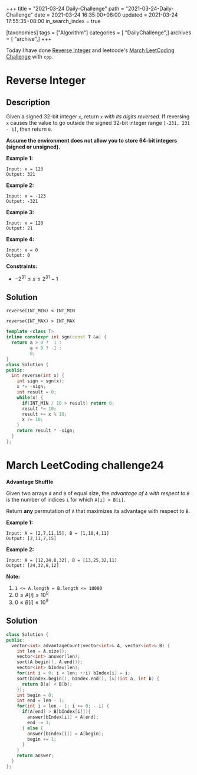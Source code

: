 +++
title = "2021-03-24 Daily-Challenge"
path = "2021-03-24-Daily-Challenge"
date = 2021-03-24 16:35:00+08:00
updated = 2021-03-24 17:55:35+08:00
in_search_index = true

[taxonomies]
tags = ["Algorithm"]
categories = [ "DailyChallenge",]
archives = [ "archive",]
+++

Today I have done [Reverse Integer](https://leetcode.com/problems/reverse-integer/) and leetcode's [March LeetCoding Challenge](https://leetcode.com/explore/challenge/card/march-leetcoding-challenge-2021/591/week-4-march-22nd-march-28th/3683/) with `cpp`.

<!-- more -->

# Reverse Integer

## Description

Given a signed 32-bit integer `x`, return `x` *with its digits reversed*. If reversing `x` causes the value to go outside the signed 32-bit integer range `[-231, 231 - 1]`, then return `0`.

**Assume the environment does not allow you to store 64-bit integers (signed or unsigned).**

 

**Example 1:**

```
Input: x = 123
Output: 321
```

**Example 2:**

```
Input: x = -123
Output: -321
```

**Example 3:**

```
Input: x = 120
Output: 21
```

**Example 4:**

```
Input: x = 0
Output: 0
```

 

**Constraints:**

- $-2^{31} \le x \le 2^{31} - 1$

## Solution

`reverse(INT_MIN) < INT_MIN`

`reverse(INT_MAX) > INT_MAX`

``` cpp
template <class T>
inline constexpr int sgn(const T &a) {
  return a > 0 ?  1 :
         a < 0 ? -1 :
         0;
}
class Solution {
public:
  int reverse(int x) {
    int sign = sgn(x);
    x *= -sign;
    int result = 0;
    while(x) {
      if(INT_MIN / 10 > result) return 0;
      result *= 10;
      result += x % 10;
      x /= 10;
    }
    return result * -sign;
  }
};
```

# March LeetCoding challenge24

**Advantage Shuffle**

Given two arrays `A` and `B` of equal size, the *advantage of `A` with respect to `B`* is the number of indices `i` for which `A[i] > B[i]`.

Return **any** permutation of `A` that maximizes its advantage with respect to `B`.

 

**Example 1:**

```
Input: A = [2,7,11,15], B = [1,10,4,11]
Output: [2,11,7,15]
```

**Example 2:**

```
Input: A = [12,24,8,32], B = [13,25,32,11]
Output: [24,32,8,12]
```

 

**Note:**

1. `1 <= A.length = B.length <= 10000`
2. $0 \le A[i] \le 10^9$
3. $0 \le B[i] \le 10^9$

## Solution

``` cpp
class Solution {
public:
  vector<int> advantageCount(vector<int>& A, vector<int>& B) {
    int len = A.size();
    vector<int> answer(len);
    sort(A.begin(), A.end());
    vector<int> bIndex(len);
    for(int i = 0; i < len; ++i) bIndex[i] = i;
    sort(bIndex.begin(), bIndex.end(), [&](int a, int b) {
      return B[a] < B[b];
    });
    int begin = 0;
    int end = len - 1;
    for(int i = len - 1; i >= 0; --i) {
      if(A[end] > B[bIndex[i]]){
        answer[bIndex[i]] = A[end];
        end -= 1;
      } else {
        answer[bIndex[i]] = A[begin];
        begin += 1;
      }
    }
    return answer;
  }
};
```

